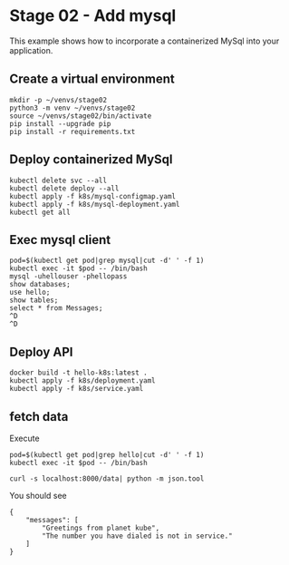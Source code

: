 # Stage 02 - Add mysql
This example shows how to incorporate a containerized MySql into your application.

## Create a virtual environment
```
mkdir -p ~/venvs/stage02
python3 -m venv ~/venvs/stage02
source ~/venvs/stage02/bin/activate
pip install --upgrade pip
pip install -r requirements.txt
```

## Deploy containerized MySql
```
kubectl delete svc --all
kubectl delete deploy --all
kubectl apply -f k8s/mysql-configmap.yaml
kubectl apply -f k8s/mysql-deployment.yaml
kubectl get all
```

## Exec mysql client
```
pod=$(kubectl get pod|grep mysql|cut -d' ' -f 1)
kubectl exec -it $pod -- /bin/bash
mysql -uhellouser -phellopass
show databases;
use hello;
show tables;
select * from Messages;
^D
^D
```

## Deploy API
```
docker build -t hello-k8s:latest .
kubectl apply -f k8s/deployment.yaml
kubectl apply -f k8s/service.yaml
```

## fetch data
Execute
```
pod=$(kubectl get pod|grep hello|cut -d' ' -f 1)
kubectl exec -it $pod -- /bin/bash

curl -s localhost:8000/data| python -m json.tool
```
You should see
```
{
    "messages": [
        "Greetings from planet kube",
        "The number you have dialed is not in service."
    ]
}
```